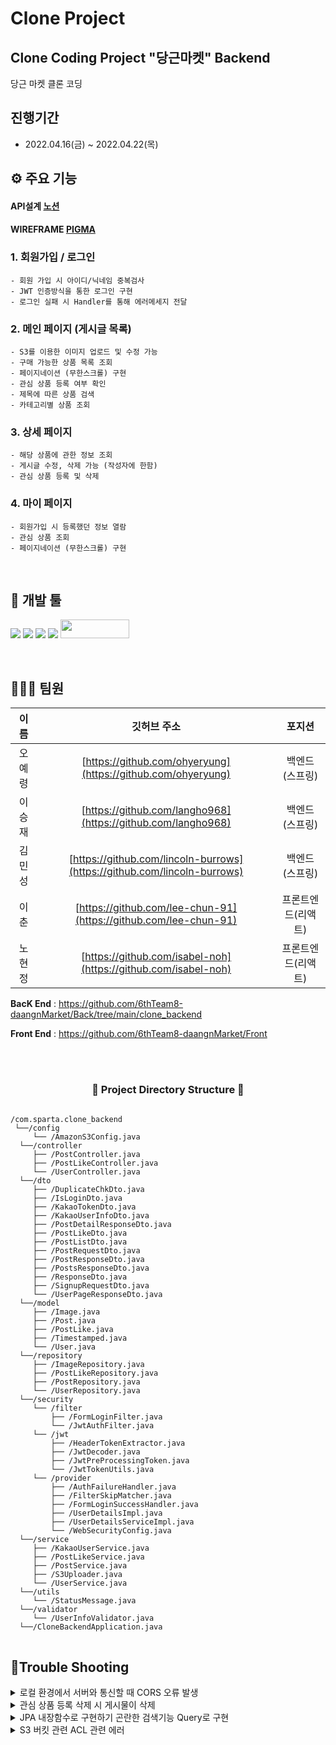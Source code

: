 # Clone Project

## Clone Coding Project "당근마켓" Backend

당근 마켓 클론 코딩
<br>


## 진행기간

- 2022.04.16(금) ~ 2022.04.22(목)
  <br>

## ⚙ 주요 기능

#### API설계 [노션](https://www.notion.so/8-00adac21af6d49699787e1bd1b5774c7)

#### WIREFRAME [PIGMA]()

### 1. 회원가입 / 로그인
    - 회원 가입 시 아이디/닉네임 중복검사
    - JWT 인증방식을 통한 로그인 구현
    - 로그인 실패 시 Handler를 통해 에러메세지 전달

### 2. 메인 페이지 (게시글 목록)
    - S3를 이용한 이미지 업로드 및 수정 가능
    - 구매 가능한 상품 목록 조회
    - 페이지네이션 (무한스크롤) 구현
    - 관심 상품 등록 여부 확인
    - 제목에 따른 상품 검색
    - 카테고리별 상품 조회

### 3. 상세 페이지
    - 해당 상품에 관한 정보 조회
    - 게시글 수정, 삭제 가능 (작성자에 한함)
    - 관심 상품 등록 및 삭제

### 4. 마이 페이지
    - 회원가입 시 등록했던 정보 열람
    - 관심 상품 조회
    - 페이지네이션 (무한스크롤) 구현

<br>

## 🔨 개발 툴

<a href="" target="_blank"><img src="https://img.shields.io/badge/React-61DAFB?style=flat-square&logo=React&logoColor=white"/></a>
<a href="" target="_blank"><img src="https://img.shields.io/badge/Redux-764ABC?style=flat-square&logo=Redux&logoColor=white"/></a>
<img src="https://img.shields.io/badge/gradle-02303A?style=for-the-badge&logo=gradle&logoColor=white">
<img src="https://img.shields.io/badge/Springboot-6DB33F?style=for-the-badge&logo=Springboot&logoColor=white">
<img src= "https://img.shields.io/badge/IntelliJIDEA-000000.svg?style=for-the-badge&logo=intellij-idea&logoColor=white" width="110" height="30"/>

<br>


## 👨‍👩‍👧 팀원

|  이름  |                          깃허브 주소                           |       포지션       |
| :----: | :------------------------------------------------------------: | :----------------: |
| 오예령 |      [https://github.com/ohyeryung](https://github.com/ohyeryung)      |    백엔드(스프링)   |
| 이승재 | [https://github.com/langho968](https://github.com/langho968)   |    백엔드(스프링)   |
| 김민성 |   [https://github.com/lincoln-burrows](https://github.com/lincoln-burrows)   |    백엔드(스프링)   |
| 이춘 |  [https://github.com/lee-chun-91](https://github.com/lee-chun-91) |  프론트엔드(리액트) | 
| 노현정 |  [https://github.com/isabel-noh](https://github.com/isabel-noh)  |  프론트엔드(리액트) |


**BacK End** : https://github.com/6thTeam8-daangnMarket/Back/tree/main/clone_backend

**Front End** : https://github.com/6thTeam8-daangnMarket/Front


<br>





<br>

<h3 align="center"><b>📂 Project Directory Structure 📁</b></h3>

<pre>
<code>
/com.sparta.clone_backend
 └──/config
     └── /AmazonS3Config.java
  └──/controller
     ├── /PostController.java
     ├── /PostLikeController.java
     └── /UserController.java
  └──/dto
     ├── /DuplicateChkDto.java
     ├── /IsLoginDto.java
     ├── /KakaoTokenDto.java
     ├── /KakaoUserInfoDto.java
     ├── /PostDetailResponseDto.java
     ├── /PostLikeDto.java
     ├── /PostListDto.java
     ├── /PostRequestDto.java
     ├── /PostResponseDto.java
     ├── /PostsResponseDto.java
     ├── /ResponseDto.java
     ├── /SignupRequestDto.java
     └── /UserPageResponseDto.java
  └──/model
     ├── /Image.java
     ├── /Post.java
     ├── /PostLike.java
     ├── /Timestamped.java
     └── /User.java
  └──/repository
     ├── /ImageRepository.java
     ├── /PostLikeRepository.java
     ├── /PostRepository.java
     └── /UserRepository.java
  └──/security
     └── /filter
         ├── /FormLoginFilter.java
         └── /JwtAuthFilter.java
     └── /jwt
         ├── /HeaderTokenExtractor.java
         ├── /JwtDecoder.java
         ├── /JwtPreProcessingToken.java
         └── /JwtTokenUtils.java
     └── /provider
         ├── /AuthFailureHandler.java
         ├── /FilterSkipMatcher.java
         ├── /FormLoginSuccessHandler.java
         ├── /UserDetailsImpl.java
         ├── /UserDetailsServiceImpl.java
         └── /WebSecurityConfig.java
  └──/service
     ├── /KakaoUserService.java
     ├── /PostLikeService.java
     ├── /PostService.java
     ├── /S3Uploader.java
     └── /UserService.java
  └──/utils
     └── /StatusMessage.java
  └──/validator
     └── /UserInfoValidator.java
  └──/CloneBackendApplication.java
</code>
</pre>


## 🧾Trouble Shooting

 <p> </p>
 <p> </p>
 <p> </p>


<details>
<summary>로컬 환경에서 서버와 통신할 때 CORS 오류 발생</summary>
<div markdown="1">

```java
corsConfiguration.setAllowCredentials(true); 
```
위 문구를 WebSecurityConfig Cors 설정부분에 추가하여 해결
</div>
</details>







<details>
<summary>관심 상품 등록 삭제 시 게시물이 삭제</summary>
<div markdown="1">


</div>
</details>




<details>
<summary>JPA 내장함수로 구현하기 곤란한 검색기능 Query로 구현</summary>
<div markdown="1">

```java
 //검색어를 받아서 최신순으로 정렬한다.
@Query(value = "select * from post p where p.post_title like %:keyword% order by p.modified_at desc", nativeQuery = true)
    List<Post> searchByKeyword(@Param("keyword")String keyword);

//카테고리를 받아서 최신순으로 정렬한다.
@Query(value = "select * from post p where p.category=:category order by p.modified_at desc", nativeQuery = true)
    List<Post> searchByCategory(@Param("category")String category);
    
```
검색기능을 구현할 때는 클라이언트로부터 검색어를 변수로 받아와야 하고, 해당 검색어가 제목 혹은 본문에 포함되어 있는 글을 지역별, 가격순, 최신순 등의 조건으로 가져오게 된다. JPA 함수의 경우에는 변수를 받아오는 것이 어렵고, Or 조건과 And 조건이 섞여 있는 경우도 해결하기 어렵기 때문에 Query를 사용하는 편이 훨씬 간단했다    

</div>
</details>





<details>
<summary>S3 버킷 관련 ACL 관련 에러 </summary>
<div markdown="1">


 <img src="https://user-images.githubusercontent.com/97422693/155449111-a04a7db8-f8ab-4841-bf4e-edc89047e996.PNG" width="600" />


AWS에 들어가서 객체 소유권에 대한  ACL 활성화를 해주었다


</div>
</details>
